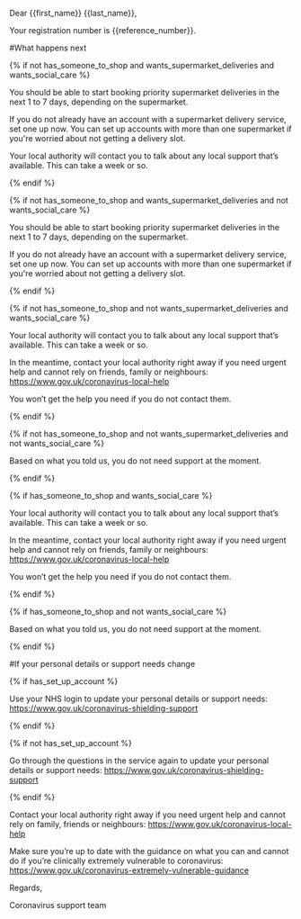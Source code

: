 Dear {{first_name}} {{last_name}},

Your registration number is {{reference_number}}.

#What happens next

{% if not has_someone_to_shop and wants_supermarket_deliveries and wants_social_care %}

You should be able to start booking priority supermarket deliveries in the next 1 to 7 days, depending on the supermarket.

If you do not already have an account with a supermarket delivery service, set one up now. You can set up accounts with more than one supermarket if you're worried about not getting a delivery slot.

Your local authority will contact you to talk about any local support that’s available. This can take a week or so.

{% endif %}

{% if not has_someone_to_shop and wants_supermarket_deliveries and not wants_social_care %}

You should be able to start booking priority supermarket deliveries in the next 1 to 7 days, depending on the supermarket.

If you do not already have an account with a supermarket delivery service, set one up now. You can set up accounts with more than one supermarket if you're worried about not getting a delivery slot.

{% endif %}

{% if not has_someone_to_shop and not wants_supermarket_deliveries and wants_social_care %}

Your local authority will contact you to talk about any local support that’s available. This can take a week or so.

In the meantime, contact your local authority right away if you need urgent help and cannot rely on friends, family or neighbours: https://www.gov.uk/coronavirus-local-help

You won’t get the help you need if you do not contact them.

{% endif %}

{% if not has_someone_to_shop and not wants_supermarket_deliveries and not wants_social_care %}

Based on what you told us, you do not need support at the moment.

{% endif %}

{% if has_someone_to_shop and wants_social_care %}

Your local authority will contact you to talk about any local support that’s available. This can take a week or so.

In the meantime, contact your local authority right away if you need urgent help and cannot rely on friends, family or neighbours: https://www.gov.uk/coronavirus-local-help

You won’t get the help you need if you do not contact them.

{% endif %}

{% if has_someone_to_shop and not wants_social_care %}

Based on what you told us, you do not need support at the moment.

{% endif %}

#If your personal details or support needs change

{% if has_set_up_account %}

Use your NHS login to update your personal details or support needs: https://www.gov.uk/coronavirus-shielding-support

{% endif %}

{% if not has_set_up_account %}

Go through the questions in the service again to update your personal details or support needs: https://www.gov.uk/coronavirus-shielding-support

{% endif %}

Contact your local authority right away if you need urgent help and cannot rely on family, friends or neighbours: https://www.gov.uk/coronavirus-local-help

Make sure you’re up to date with the guidance on what you can and cannot do if you’re clinically extremely vulnerable to coronavirus: https://www.gov.uk/coronavirus-extremely-vulnerable-guidance

Regards,

Coronavirus support team
